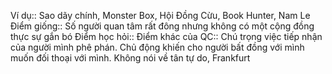 Ví dụ:: Sao dãy chính, Monster Box, Hội Đồng Cừu, Book Hunter, Nam Le
Điểm giống:: Số người quan tâm rất đông nhưng không có một cộng đồng thực sự gắn bó
Điểm học hỏi:: 
Điểm khác của QC:: Chú trọng việc tiếp nhận của người mình phê phán. Chủ động khiến cho người bất đồng với mình muốn đối thoại với mình. Không nói về tân tự do, Frankfurt